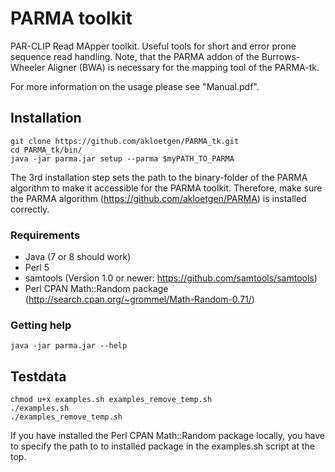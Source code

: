 # PARMA toolkit
PAR-CLIP Read MApper toolkit. Useful tools for short and error prone sequence read handling. Note, that the PARMA addon of the Burrows-Wheeler Aligner (BWA) is necessary for the mapping tool of the PARMA-tk.

For more information on the usage please see "Manual.pdf".

## Installation
	git clone https://github.com/akloetgen/PARMA_tk.git
	cd PARMA_tk/bin/
	java -jar parma.jar setup --parma $myPATH_TO_PARMA

The 3rd installation step sets the path to the binary-folder of the PARMA algorithm to make it accessible for the PARMA toolkit. Therefore, make sure the PARMA algorithm (https://github.com/akloetgen/PARMA) is installed correctly.

### Requirements
- Java (7 or 8 should work)
- Perl 5
- samtools (Version 1.0 or newer: https://github.com/samtools/samtools) 
- Perl CPAN Math::Random package (http://search.cpan.org/~grommel/Math-Random-0.71/)

### Getting help
	java -jar parma.jar --help

## Testdata
	chmod u+x examples.sh examples_remove_temp.sh
	./examples.sh
	./examples_remove_temp.sh

If you have installed the Perl CPAN Math::Random package locally, you have to specify the path to to installed package in the examples.sh script at the top.

